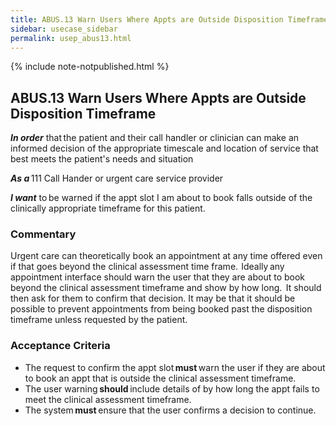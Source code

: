 ```yaml
---
title: ABUS.13 Warn Users Where Appts are Outside Disposition Timeframe 
sidebar: usecase_sidebar
permalink: usep_abus13.html
---
```

{% include note-notpublished.html %}

## ABUS.13 Warn Users Where Appts are Outside Disposition Timeframe 
**_In order_** that the patient and their call handler or clinician can make an informed decision of the appropriate timescale and location of service that best meets the patient's needs and situation 

**_As a_** 111 Call Hander or urgent care service provider 

**_I want_** to be warned if the appt slot I am about to book falls outside of the clinically appropriate timeframe for this patient. 

### Commentary 
Urgent care can theoretically book an appointment at any time offered even if that goes beyond the clinical assessment time frame.  Ideally any appointment interface should warn the user that they are about to book beyond the clinical assessment timeframe and show by how long.  It should then ask for them to confirm that decision. It may be that it should be possible to prevent appointments from being booked past the disposition timeframe unless requested by the patient. 

### Acceptance Criteria 
* The request to confirm the appt slot **must** warn the user if they are about to book an appt that is outside the clinical assessment timeframe. 
* The user warning **should** include details of by how long the appt fails to meet the clinical assessment timeframe. 
* The system **must** ensure that the user confirms a decision to continue. 
